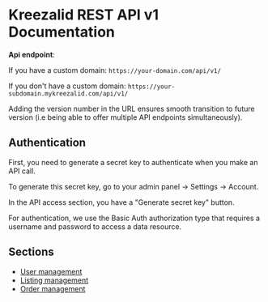# Kreezalid REST API v1 Documentation

**Api endpoint**: 

If you have a custom domain: `https://your-domain.com/api/v1/`

If you don't have a custom domain: `https://your-subdomain.mykreezalid.com/api/v1/`

Adding the version number in the URL ensures smooth transition to future version (i.e being able to offer multiple API endpoints simultaneously).

## Authentication

First, you need to generate a secret key to authenticate when you make an API call.

To generate this secret key, go to your admin panel -> Settings -> Account.

In the API access section, you have a "Generate secret key" button.

For authentication, we use the Basic Auth authorization type that requires a username and password to access a data resource.

## Sections

- [User management](api-users.md)
- [Listing management](api-listings.md)
- [Order management](api-orders.md)